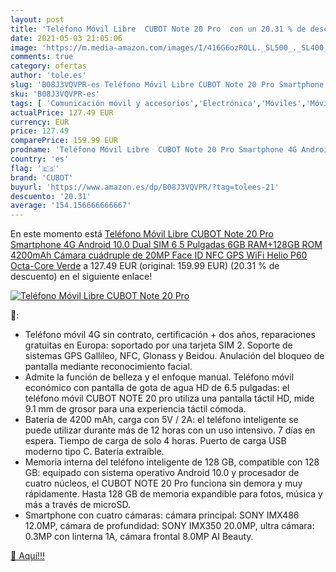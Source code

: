 ```yaml
---
layout: post
title: 'Teléfono Móvil Libre  CUBOT Note 20 Pro  con un 20.31 % de descuento'
date: 2021-05-03 21:05:06
image: 'https://m.media-amazon.com/images/I/416G6ozROLL._SL500_._SL400_.jpg'
comments: true
category: ofertas
author: 'tole.es'
slug: 'B08J3VQVPR-es Teléfono Móvil Libre CUBOT Note 20 Pro Smartphone 4G...'
sku: 'B08J3VQVPR-es'
tags: [ 'Comunicación móvil y accesorios','Electrónica','Móviles','Móviles y smartphones libres','android','cubot', ]
actualPrice: 127.49 EUR
currency: EUR
price: 127.49
comparePrice: 159.99 EUR
prodname: 'Teléfono Móvil Libre  CUBOT Note 20 Pro Smartphone 4G Android 10.0 Dual SIM 6 5 Pulgadas 6GB RAM+128GB ROM 4200mAh Cámara cuádruple de 20MP Face ID  NFC  GPS WiFi  Helio P60  Octa-Core  Verde'
country: 'es'
flag: '🇪🇸'
brand: 'CUBOT'
buyurl: 'https://www.amazon.es/dp/B08J3VQVPR/?tag=tolees-21'
descuento: '20.31'
average: '154.156666666667'
---
```


En este momento está [Teléfono Móvil Libre  CUBOT Note 20 Pro Smartphone 4G Android 10.0 Dual SIM 6 5 Pulgadas 6GB RAM+128GB ROM 4200mAh Cámara cuádruple de 20MP Face ID  NFC  GPS WiFi  Helio P60  Octa-Core  Verde](https://www.amazon.es/dp/B08J3VQVPR/?tag=tolees-21) a 127.49 EUR (original: 159.99 EUR) (20.31 %  de descuento) en el siguiente enlace!

[![Teléfono Móvil Libre  CUBOT Note 20 Pro ](https://m.media-amazon.com/images/I/416G6ozROLL._SL500_._SL400_.jpg)](https://www.amazon.es/dp/B08J3VQVPR/?tag=tolees-21)

🔎:

- Teléfono móvil 4G sin contrato, certificación + dos años, reparaciones gratuitas en Europa: soportado por una tarjeta SIM 2. Soporte de sistemas GPS Gallileo, NFC, Glonass y Beidou. Anulación del bloqueo de pantalla mediante reconocimiento facial.
- Admite la función de belleza y el enfoque manual. Teléfono móvil económico con pantalla de gota de agua HD de 6.5 pulgadas: el teléfono móvil CUBOT NOTE 20 pro utiliza una pantalla táctil HD, mide 9.1 mm de grosor para una experiencia táctil cómoda.
- Batería de 4200 mAh, carga con 5V / 2A: el teléfono inteligente se puede utilizar durante más de 12 horas con un uso intensivo. 7 días en espera. Tiempo de carga de solo 4 horas. Puerto de carga USB moderno tipo C. Batería extraíble.
- Memoria interna del teléfono inteligente de 128 GB, compatible con 128 GB: equipado con sistema operativo Android 10.0 y procesador de cuatro núcleos, el CUBOT NOTE 20 Pro funciona sin demora y muy rápidamente. Hasta 128 GB de memoria expandible para fotos, música y más a través de microSD.
- Smartphone con cuatro cámaras: cámara principal: SONY IMX486 12.0MP, cámara de profundidad: SONY IMX350 20.0MP, ultra cámara: 0.3MP con linterna 1A, cámara frontal 8.0MP AI Beauty.

[🛒 Aquí!!!](https://www.amazon.es/dp/B08J3VQVPR/?tag=tolees-21)
